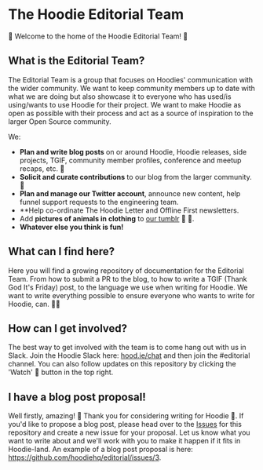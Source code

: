 # The Hoodie Editorial Team

:rocket: Welcome to the home of the Hoodie Editorial Team! :rocket:

## What is the Editorial Team?

The Editorial Team is a group that focuses on Hoodies' communication with the wider community. We want to keep community members up to date with what we are doing but also showcase it to everyone who has used/is using/wants to use Hoodie for their project. We want to make Hoodie as open as possible with their process and act as a source of inspiration to the larger Open Source community.

We:
- **Plan and write blog posts** on or around Hoodie, Hoodie releases, side projects, TGIF, community member profiles, conference and meetup recaps, etc. :memo:
- **Solicit and curate contributions** to our blog from the larger community. :mag_right:
- **Plan and manage our Twitter account**, announce new content, help funnel support requests to the engineering team.
- **Help co-ordinate The Hoodie Letter and Offline First newsletters.
- Add **pictures of animals in clothing** to [our tumblr](http://meetthehoodies.tumblr.com) :dog: :shirt:.
- **Whatever else you think is fun!**

## What can I find here? 

Here you will find a growing repository of documentation for the Editorial Team. From how to submit a PR to the blog, to how to write a TGIF (Thank God It's Friday) post, to the language we use when writing for Hoodie. We want to write everything possible to ensure everyone who wants to write for Hoodie, can. :ok_woman:

## How can I get involved?

The best way to get involved with the team is to come hang out with us in Slack. Join the Hoodie Slack here: [hood.ie/chat](http://hood.ie/chat) and then join the #editorial channel. You can also follow updates on this repository by clicking the 'Watch' :eyes: button in the top right.

## I have a blog post proposal!

Well firstly, amazing! :tada: Thank you for considering writing for Hoodie :sparkling_heart:.
If you'd like to propose a blog post, please head over to the [Issues](https://github.com/hoodiehq/editorial/issues) for this repository and create a new issue for your proposal. Let us know what you want to write about and we'll work with you to make it happen if it fits in Hoodie-land. An example of a blog post proposal is here: https://github.com/hoodiehq/editorial/issues/3.
